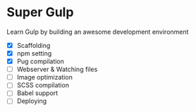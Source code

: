 # Super Gulp

Learn Gulp by building an awesome development environment

- [x] Scaffolding
- [x] npm setting
- [x] Pug compilation
- [ ] Webserver & Watching files
- [ ] Image optimization
- [ ] SCSS compilation
- [ ] Babel support
- [ ] Deploying
